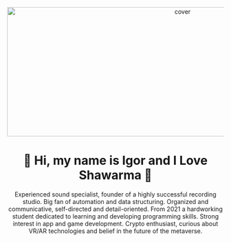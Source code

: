 <div align="center">
<img width="800pxl" height = "300pxl" src="https://media4.giphy.com/media/lovPEehUzdQRi1bgKk/giphy.gif?cid=6c09b952frrbu9kcwkj0c5562ms9w2n35h8kkihqfw2ag1cw&rid=giphy.gif&ct=s?h=257&la=en&w=759&hash=7EDF5B29736E43CAB153AEA504773656C3230C43" alt="cover" />
</div>

<div align="center">
<h1><b>🌯 Hi, my name is Igor and I Love Shawarma 🌯</b></h1>
</div>

<div align="center">
Experienced sound specialist, founder of a highly successful recording studio. Big fan of automation and data structuring. Organized and communicative, self-directed and detail-oriented. From 2021 a hardworking student dedicated to learning and developing programming skills. Strong interest in app and game development. Crypto enthusiast, curious about VR/AR technologies and belief in the future of the metaverse.
</div>
